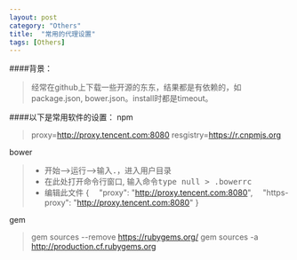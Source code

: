```yaml
---
layout: post
category: "Others"
title:  "常用的代理设置"
tags: [Others]
---
```

####背景：
>经常在github上下载一些开源的东东，结果都是有依赖的，如package.json, bower.json。install时都是timeout。

####以下是常用软件的设置：
npm
>proxy=http://proxy.tencent.com:8080
>resgistry=https://r.cnpmjs.org

bower
> - 开始-->运行-->输入<kbd>.</kbd>，进入用户目录
> - 在此处打开命令行窗口, 输入命令<kbd>type null > .bowerrc</kbd>
> - 编辑此文件
>{
>　"proxy": "http://proxy.tencent.com:8080",
>　"https-proxy": "http://proxy.tencent.com:8080"
>}

gem
>gem sources --remove https://rubygems.org/
>gem sources -a http://production.cf.rubygems.org
